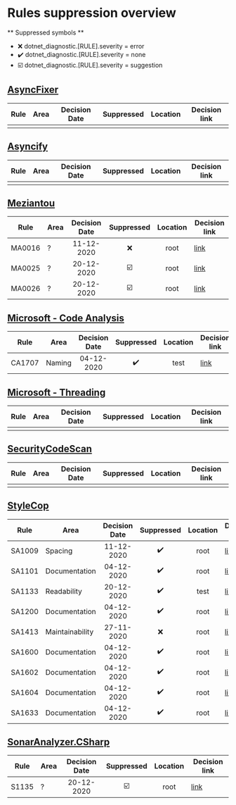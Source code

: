 # Rules suppression overview

** Suppressed symbols **
* ❌ dotnet_diagnostic.[RULE].severity = error
* ✔️ dotnet_diagnostic.[RULE].severity = none
* ☑️ dotnet_diagnostic.[RULE].severity = suggestion

## [AsyncFixer](http://www.asyncfixer.com)

| Rule        | Area              | Decision Date | Suppressed | Location | Decision link |
| ----------- |-------------------|:-------------:|:----------:|:--------:|---------------|
|             |                   |               |            |          |               |

## [Asyncify](https://github.com/hvanbakel/Asyncify-CSharp)

| Rule        | Area              | Decision Date | Suppressed | Location | Decision link |
| ----------- |-------------------|:-------------:|:----------:|:--------:|---------------|
|             |                   |               |            |          |               |

## [Meziantou](https://www.meziantou.net/enforcing-asynchronous-code-good-practices-using-a-roslyn-analyzer.htm)

| Rule        | Area              | Decision Date | Suppressed | Location | Decision link |
| ----------- |-------------------|:-------------:|:----------:|:--------:|---------------|
| MA0016      | ?                 | 11-12-2020    | ❌        | root     | [link](/documentation/CodeAnalyzersRules/Meziantou/MA0016.md) |
| MA0025      | ?                 | 20-12-2020    | ☑️        | root     | [link](/documentation/CodeAnalyzersRules/Meziantou/MA0025.md) |
| MA0026      | ?                 | 20-12-2020    | ☑️        | root     | [link](/documentation/CodeAnalyzersRules/Meziantou/MA0026.md) |

## [Microsoft - Code Analysis](https://docs.microsoft.com/en-us/dotnet/fundamentals/code-analysis/quality-rules)

| Rule        | Area              | Decision Date | Suppressed | Location | Decision link |
| ----------- |-------------------|:-------------:|:----------:|:--------:|---------------|
| CA1707      | Naming            | 04-12-2020    | ✔️        | test     | [link](/documentation/CodeAnalyzersRules/MicrosoftCodeAnalysis/CA1707.md) |

## [Microsoft - Threading](https://github.com/microsoft/vs-threading/blob/master/doc/analyzers/index.md)

| Rule        | Area              | Decision Date | Suppressed | Location | Decision link |
| ----------- |-------------------|:-------------:|:----------:|:--------:|---------------|
|             |                   |               |            |          |               |

## [SecurityCodeScan](https://security-code-scan.github.io)

| Rule        | Area              | Decision Date | Suppressed | Location | Decision link |
| ----------- |-------------------|:-------------:|:----------:|:--------:|---------------|
|             |                   |               |            |          |               |

## [StyleCop](https://github.com/DotNetAnalyzers/StyleCopAnalyzers)

| Rule        | Area              | Decision Date | Suppressed | Location | Decision link |
| ----------- |-------------------|:-------------:|:----------:|:--------:|---------------|
| SA1009      | Spacing           | 11-12-2020    | ✔️        | root     | [link](/documentation/CodeAnalyzersRules/StyleCop/SA1009.md) |
| SA1101      | Documentation     | 04-12-2020    | ✔️        | root     | [link](/documentation/CodeAnalyzersRules/StyleCop/SA1101.md) |
| SA1133      | Readability       | 20-12-2020    | ✔️        | test     | [link](/documentation/CodeAnalyzersRules/StyleCop/SA1133.md) |
| SA1200      | Documentation     | 04-12-2020    | ✔️        | root     | [link](/documentation/CodeAnalyzersRules/StyleCop/SA1200.md) |
| SA1413      | Maintainability   | 27-11-2020    | ❌        | root     | [link](/documentation/CodeAnalyzersRules/StyleCop/SA1413.md) |
| SA1600      | Documentation     | 04-12-2020    | ✔️        | root     | [link](/documentation/CodeAnalyzersRules/StyleCop/SA1600.md) |
| SA1602      | Documentation     | 04-12-2020    | ✔️        | root     | [link](/documentation/CodeAnalyzersRules/StyleCop/SA1602.md) |
| SA1604      | Documentation     | 04-12-2020    | ✔️        | root     | [link](/documentation/CodeAnalyzersRules/StyleCop/SA1604.md) |
| SA1633      | Documentation     | 04-12-2020    | ✔️        | root     | [link](/documentation/CodeAnalyzersRules/StyleCop/SA1633.md) |

## [SonarAnalyzer.CSharp](https://rules.sonarsource.com/csharp)

| Rule        | Area              | Decision Date | Suppressed | Location | Decision link |
| ----------- |-------------------|:-------------:|:----------:|:--------:|---------------|
| S1135       | ?                 | 20-12-2020    | ☑️        | root     | [link](/documentation/CodeAnalyzersRules/SonarAnalyzerCSharp/S1135.md) |
